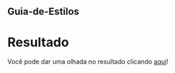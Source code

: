 ## Guia-de-Estilos
# Resultado
Você pode dar uma olhada no resultado clicando [aqui](https://sing-up-deborahbussolo.netlify.app/)!
